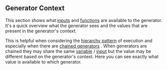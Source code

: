 ## Generator Context

This section shows what [inputs](documentation/generator/inputs)  and [functions](documentation/generator/config/function)  are available to the generator. It's a quick
overview what the generator sees and the values that are present in the generator's context.

This is helpful when considering the [hierarchy pattern](documentation/structure/hierarchy) of execution and especially when there are 
[chained generators](documentation/generator/config/chains) . When generators are chained they may share the same [variable](documentation/generator/config/variables) / [input](documentation/generator/inputs)  but the value
may be different based on the generator's context. Here you can see exactly what value is available to which generator.

